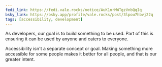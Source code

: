 ```yaml
---
fedi_link: https://fedi.vale.rocks/notice/AuK1nrMWTgzVnbQqIq
bsky_link: https://bsky.app/profile/vale.rocks/post/3lpou7hbvj22q
tags: [accessibility, development]
---
```


As developers, our goal is to build something to be used. Part of this is ensuring it can be used by anyone and caters to everyone.

Accessibility isn't a separate concept or goal. Making something more accessible for some people makes it better for all people, and that is our greater intent.
